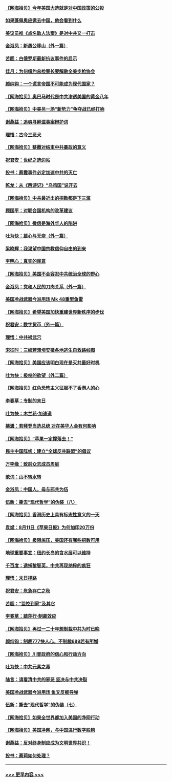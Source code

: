 #### [【网海拾贝】今年美国大选就是对中国政策的公投](../pages/nsc993/n12350973.md?t=08231803) 
#### [如果蓬佩奥应邀去中国，他会看到什么](../pages/nsc993/n12350945.md?t=08231803) 
#### [美议员推《点名敌人法案》是对中共又一打击](../pages/nsc993/n12350765.md?t=08231803) 
#### [金浴凤：新愚公移山（外一篇）](../pages/nsc993/n12350253.md?t=08231803) 
#### [苦胆：白俄罗斯最新抗议事件的启示](../pages/nsc993/n12349989.md?t=08231803) 
#### [佳月：为何纽约总检察长要解散全美步枪协会](../pages/nsc993/n12349939.md?t=08231803) 
#### [颜纯钩：一个谎言帝国不可能成为现代国家？](../pages/nsc993/n12349898.md?t=08231803) 
#### [【网海拾贝】奥巴马时代是中共渗透美国的黄金八年](../pages/nsc993/n12349284.md?t=08231803) 
#### [【网海拾贝】中美另一场“新势力”争夺战已经打响](../pages/nsc993/n12346998.md?t=08231803) 
#### [谢燕益：追魂寻衅滋事案辩护词](../pages/nsc993/n12346892.md?t=08231803) 
#### [理悟：古今三恶犬](../pages/nsc993/n12345190.md?t=08231803) 
#### [【网海拾贝】蔡霞对结束中共暴政的意义](../pages/nsc993/n12344263.md?t=08231803) 
#### [祝君安：世纪之选边站](../pages/nsc993/n12342382.md?t=08231803) 
#### [投书：蔡霞事件必定加速中共的灭亡](../pages/nsc993/n12341881.md?t=08231803) 
#### [乾龙：从《西游记》“乌鸡国”说开去](../pages/nsc993/n12341690.md?t=08231803) 
#### [【网海拾贝】中共最近出的招数都是下三滥](../pages/nsc993/n12341593.md?t=08231803) 
#### [顾国平：对联合国机构的改革建议](../pages/nsc993/n12339928.md?t=08231803) 
#### [【网海拾贝】微信是海外华人的陷阱](../pages/nsc993/n12338868.md?t=08231803) 
#### [吐为快：雄心与无奈（外一篇）](../pages/nsc993/n12338132.md?t=08231803) 
#### [梁晓辉：我渴望中国宗教信仰自由的到来](../pages/nsc993/n12336657.md?t=08231803) 
#### [李明心：真实的民意](../pages/nsc993/n12336089.md?t=08231803) 
#### [【网海拾贝】美国不会容忍中共统治全球的野心](../pages/nsc993/n12336063.md?t=08231803) 
#### [金浴凤：党和人民的刀肉关系（外一篇）](../pages/nsc993/n12335834.md?t=08231803) 
#### [美国冷战武器今派用场 Mk 48重型鱼雷](../pages/nsc993/n12335354.md?t=08231803) 
#### [【网海拾贝】希望美国加快重建世界新秩序的步伐](../pages/nsc993/n12334224.md?t=08231803) 
#### [祝君安：数字货币（外一篇）](../pages/nsc993/n12334186.md?t=08231803) 
#### [理悟：中共祸武穴](../pages/nsc993/n12333962.md?t=08231803) 
#### [宋征时：三峡若溃坝安徽各地逃生自救路线图](../pages/nsc993/n12332450.md?t=08231803) 
#### [【网海拾贝】美国应该明白现在是灭共最好时机](../pages/nsc993/n12332313.md?t=08231803) 
#### [吐为快：极权的欲望（外二篇）](../pages/nsc993/n12332089.md?t=08231803) 
#### [【网海拾贝】红色恐怖主义征服不了香港人的心](../pages/nsc993/n12329296.md?t=08231803) 
#### [李春草：专制的末日](../pages/nsc993/n12329079.md?t=08231803) 
#### [吐为快：木兰花‧加速道](../pages/nsc993/n12327366.md?t=08231803) 
#### [拂潇：若拜登当选总统 对在美华人会有何影响](../pages/nsc993/n12295996.md?t=08231803) 
#### [【网海拾贝】“苹果一定撑落去！”](../pages/nsc993/n12326784.md?t=08231803) 
#### [民主中国阵线：建立“全球反共联盟”的倡议](../pages/nsc993/n12324177.md?t=08231803) 
#### [万李缘：致前众志成员周庭](../pages/nsc993/n12324635.md?t=08231803) 
#### [歌词：山不转水转](../pages/nsc993/n12324599.md?t=08231803) 
#### [金浴凤：中国人，毋与邪共为伍](../pages/nsc993/n12324257.md?t=08231803) 
#### [伍新：撕去“现代哲学”的伪装（八）](../pages/nsc993/n12324188.md?t=08231803) 
#### [【网海拾贝】香港历史上具有标志性意义的一天](../pages/nsc993/n12324021.md?t=08231803) 
#### [袁斌：8月11日《苹果日报》为何加印20万份](../pages/nsc993/n12323955.md?t=08231803) 
#### [【网海拾贝】极限施压，美国还有哪些招数可用](../pages/nsc993/n12322512.md?t=08231803) 
#### [地球重要事宜：纽约长岛的含水层可以维持](../pages/nsc993/n12321844.md?t=08231803) 
#### [千百度：逮捕黎智英，中共再现纳粹的疯狂](../pages/nsc993/n12321777.md?t=08231803) 
#### [理悟：末日择路](../pages/nsc993/n12320812.md?t=08231803) 
#### [祝君安：危急存亡之秋](../pages/nsc993/n12320795.md?t=08231803) 
#### [苦胆：“监控到家”及其它](../pages/nsc993/n12320751.md?t=08231803) 
#### [李春草：踏莎行·制裁效应](../pages/nsc993/n12318290.md?t=08231803) 
#### [【网海拾贝】再过一二十年想制裁中共为时已晚](../pages/nsc993/n12318195.md?t=08231803) 
#### [颜纯钩：制裁777快人心，不制裁689若有所憾](../pages/nsc993/n12316912.md?t=08231803) 
#### [【网海拾贝】川普政府的信心和行动方向](../pages/nsc993/n12316673.md?t=08231803) 
#### [吐为快：中共元素之毒](../pages/nsc993/n12316547.md?t=08231803) 
#### [陆言：请看清中共的邪恶 坚决与中共决裂](../pages/nsc993/n12315784.md?t=08231803) 
#### [美国冷战武器今派用场 鱼叉反舰导弹](../pages/nsc993/n12316258.md?t=08231803) 
#### [伍新：撕去“现代哲学”的伪装（七）](../pages/nsc993/n12315846.md?t=08231803) 
#### [【网海拾贝】如果全世界都加入美国的净网行动](../pages/nsc993/n12315588.md?t=08231803) 
#### [【网海拾贝】美国净网，与中国进行数字脱钩](../pages/nsc993/n12312813.md?t=08231803) 
#### [谢燕益：反对终身制应成为文明世界共识！](../pages/nsc993/n12310465.md?t=08231803) 
#### [投书：蔡莉如何处理？](../pages/nsc993/n12310224.md?t=08231803) 

----
#### [ >>> 更早内容 <<< ](../indexes/nsc993-earlier.md)
